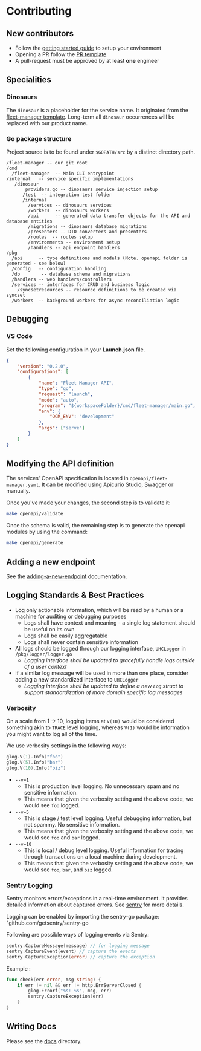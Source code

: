 # Contributing

## New contributors

 - Follow the [getting started guide](https://github.com/stackrox/acs-fleet-manager#getting-started) to setup your environment
 - Opening a PR follow the [PR template](https://github.com/stackrox/acs-fleet-manager/blob/main/.github/pull_request_template.md)
 - A pull-request must be approved by at least **one** engineer

## Specialities

### Dinosaurs

The `dinosaur` is a placeholder for the service name. It originated from the [fleet-manager template](https://github.com/bf2fc6cc711aee1a0c2a/ffm-fleet-manager-go-template).
Long-term all `dinosaur` occurrences will be replaced with our product name.

### Go package structure

Project source is to be found under `$GOPATH/src` by a distinct directory path.
```plain
/fleet-manager -- our git root
/cmd
  /fleet-manager  -- Main CLI entrypoint
/internal   -- service specific implementations
   /dinosaur
       providers.go -- dinosaurs service injection setup
      /test  -- integration test folder
      /internal
        /services -- dinosaurs services
        /workers  -- dinosaurs workers
        /api      -- generated data transfer objects for the API and database entities
        /migrations -- dinosaurs database migrations
        /presenters -- DTO converters and presenters
        /routes  -- routes setup
        /environments -- environment setup
        /handlers -- api endpoint handlers
/pkg
  /api      -- type definitions and models (Note. openapi folder is generated - see below)
  /config   -- configuration handling
  /db  		 -- database schema and migrations
  /handlers -- web handlers/controllers
  /services -- interfaces for CRUD and business logic
    /syncsetresources -- resource definitions to be created via syncset
  /workers  -- background workers for async reconciliation logic

```

## Debugging

### VS Code
Set the following configuration in your **Launch.json** file.
```json
{
    "version": "0.2.0",
    "configurations": [
        {
            "name": "Fleet Manager API",
            "type": "go",
            "request": "launch",
            "mode": "auto",
            "program": "${workspaceFolder}/cmd/fleet-manager/main.go",
            "env": {
                "OCM_ENV": "development"
            },
            "args": ["serve"]
        }
    ]
}
```

## Modifying the API definition

The services' OpenAPI specification is located in `openapi/fleet-manager.yaml`. It can be modified using Apicurio Studio, Swagger or manually.

Once you've made your changes, the second step is to validate it:

```sh
make openapi/validate
```

Once the schema is valid, the remaining step is to generate the openapi modules by using the command:

```sh
make openapi/generate
```

## Adding a new endpoint
See the [adding-a-new-endpoint](./docs/development/adding-a-new-endpoint.md) documentation.

## Logging Standards & Best Practices
  * Log only actionable information, which will be read by a human or a machine for auditing or debugging purposes
    * Logs shall have context and meaning - a single log statement should be useful on its own
    * Logs shall be easily aggregatable
    * Logs shall never contain sensitive information
  * All logs should be logged through our logging interface, `UHCLogger` in `/pkg/logger/logger.go`
    * *Logging interface shall be updated to gracefully handle logs outside of a user context*
  * If a similar log message will be used in more than one place, consider adding a new standardized interface to `UHCLogger`
    * *Logging interface shall be updated to define a new `Log` struct to support standardization of more domain specific log messages*

### Verbosity
On a scale from 1 -> 10, logging items at `V(10)` would be considered something akin to `TRACE` level logging,
whereas `V(1)` would be information you might want to log all of the time.

We use verbosity settings in the following ways:
```go
glog.V(1).Info("foo")
glog.V(5).Info("bar")
glog.V(10).Info("biz")
```
* `--v=1`
  * This is production level logging. No unnecessary spam and no sensitive information.
  * This means that given the verbosity setting and the above code, we would see `foo` logged.
* `--v=5`
  * This is stage / test level logging. Useful debugging information, but not spammy. No sensitive information.
  * This means that given the verbosity setting and the above code, we would see `foo` and `bar` logged.
* `--v=10`
  * This is local / debug level logging. Useful information for tracing through transactions on a local machine during development.
  * This means that given the verbosity setting and the above code, we would see `foo`, `bar`, and `biz` logged.

### Sentry Logging
Sentry monitors errors/exceptions in a real-time environment. It provides detailed information about captured errors. See [sentry](https://sentry.io/welcome/) for more details.

Logging can be enabled by importing the sentry-go package: "github.com/getsentry/sentry-go

Following are possible ways of logging events via Sentry:

```go
sentry.CaptureMessage(message) // for logging message
sentry.CaptureEvent(event) // capture the events
sentry.CaptureException(error) // capture the exception
```
Example :
```go
func check(err error, msg string) {
	if err != nil && err != http.ErrServerClosed {
		glog.Errorf("%s: %s", msg, err)
		sentry.CaptureException(err)
	}
}
```

## Writing Docs

Please see the [docs](./docs) directory.
